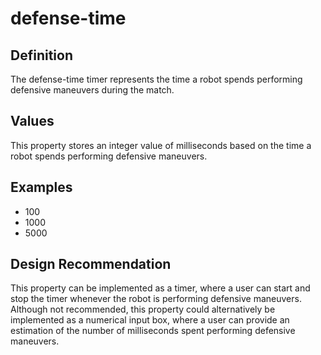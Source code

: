 # defense-time

## Definition
The defense-time timer represents the time a robot spends performing defensive maneuvers during the match.

## Values
This property stores an integer value of milliseconds based on the time a robot spends performing defensive maneuvers.

## Examples
- 100
- 1000
- 5000

## Design Recommendation
This property can be implemented as a timer, where a user can start and stop the timer whenever the robot is performing defensive maneuvers. Although not recommended, this property could alternatively be implemented as a numerical input box, where a user can provide an estimation of the number of milliseconds spent performing defensive maneuvers.